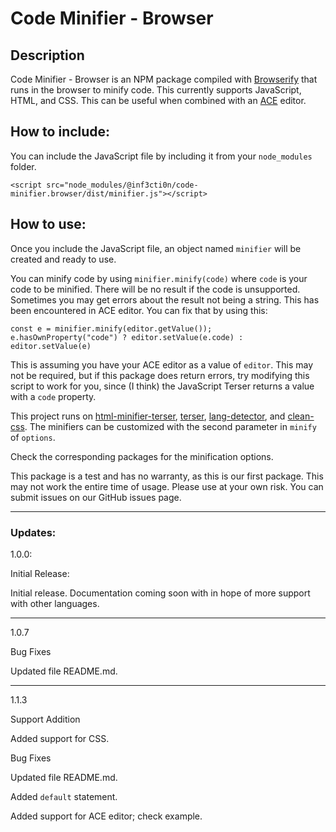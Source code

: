 # Code Minifier - Browser

## Description

Code Minifier - Browser is an NPM package compiled with [Browserify](https://www.npmjs.com/package/browserify "Browserify") that runs in the browser to minify code. This currently supports JavaScript, HTML, and CSS. This can be useful when combined with an [ACE](https://ace.c9.io/ "ACE") editor.

## How to include:

You can include the JavaScript file by including it from your `node_modules` folder.

    <script src="node_modules/@inf3cti0n/code-minifier.browser/dist/minifier.js"></script>

## How to use:

Once you include the JavaScript file, an object named `minifier` will be created and ready to use. 

You can minify code by using `minifier.minify(code)` where `code` is your code to be minified. There will be no result if the code is unsupported. Sometimes you may get errors about the result not being a string. This has been encountered in ACE editor. You can fix that by using this:

    const e = minifier.minify(editor.getValue());
    e.hasOwnProperty("code") ? editor.setValue(e.code) : editor.setValue(e)
    
This is assuming you have your ACE editor as a value of `editor`. This may not be required, but if this package does return errors, try modifying this script to work for you, since (I think) the JavaScript Terser returns a value with a `code` property.

This project runs on [html-minifier-terser](https://www.npmjs.com/package/html-minifier-terser "html-minifier-terser"), [terser](https://www.npmjs.com/package/terser "terser"), [lang-detector](https://www.npmjs.com/package/lang-detector "lang-detector"), and [clean-css](https://www.npmjs.com/package/clean-css "clean-css"). The minifiers can be customized with the second parameter in `minify` of `options`.

Check the corresponding packages for the minification options.

This package is a test and has no warranty, as this is our first package. This may not work the entire time of usage. Please use at your own risk. You can submit issues on our GitHub issues page.

---

### Updates:

1.0.0:

Initial Release:

Initial release. Documentation coming soon with in hope of more support with other languages.

***

1.0.7

Bug Fixes

Updated file README.md.

***

1.1.3

Support Addition

Added support for CSS.

Bug Fixes

Updated file README.md.

Added `default` statement.

Added support for ACE editor; check example.

